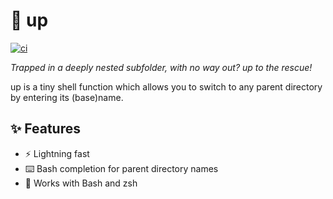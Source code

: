 # :climbing: up

[![ci](https://github.com/helpermethod/up/actions/workflows/ci.yml/badge.svg)](https://github.com/helpermethod/up/actions/workflows/ci.yml)

*Trapped in a deeply nested subfolder, with no way out? up to the rescue!*

up is a tiny shell function which allows you to switch to any parent directory by entering its (base)name.

## :sparkles: Features

* :zap: Lightning fast
* :keyboard: Bash completion for parent directory names
* :shell: Works with Bash and zsh
